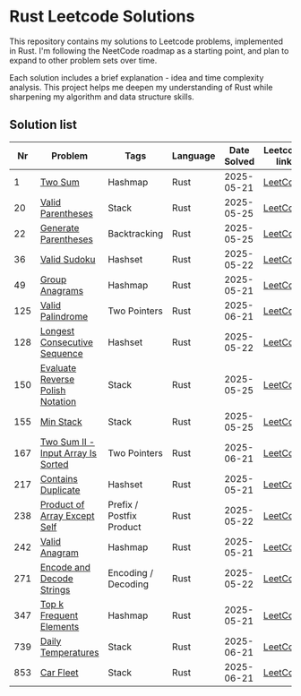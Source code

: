 # Rust Leetcode Solutions

This repository contains my solutions to Leetcode problems, implemented in Rust. I'm following the NeetCode roadmap as a starting point, and plan to expand to other problem sets over time.

Each solution includes a brief explanation - idea and time complexity analysis. This project helps me deepen my understanding of Rust while sharpening my algorithm and data structure skills.

## Solution list

| Nr  | Problem                                                                         | Tags                     | Language | Date Solved | Leetcode link                                                               | Done |
| --- | ------------------------------------------------------------------------------- | ------------------------ | -------- | ----------- | --------------------------------------------------------------------------- | ---- |
| 1   | [Two Sum](./001-two-sum.md)                                                     | Hashmap                  | Rust     | 2025-05-21  | [LeetCode](https://leetcode.com/problems/two-sum/)                          | ✅    |
| 20  | [Valid Parentheses](./020-valid-parentheses.md)                                 | Stack                    | Rust     | 2025-05-25  | [LeetCode](https://leetcode.com/problems/valid-parentheses/)                | ✅    |
| 22  | [Generate Parentheses](./022-generate-parentheses.md)                           | Backtracking             | Rust     | 2025-05-25  | [LeetCode](https://leetcode.com/problems/generate-parentheses/)             | ✅    |
| 36  | [Valid Sudoku](./036-valid-sudoku.md)                                           | Hashset                  | Rust     | 2025-05-22  | [LeetCode](https://leetcode.com/problems/valid-sudoku/)                     | ✅    |
| 49  | [Group Anagrams](./049-group-anagrams.md)                                       | Hashmap                  | Rust     | 2025-05-21  | [LeetCode](https://leetcode.com/problems/group-anagrams/)                   | ✅    |
| 125 | [Valid Palindrome](./125-valid-palindrome.md)                                   | Two Pointers             | Rust     | 2025-06-21  | [LeetCode](https://leetcode.com/problems/valid-palindrome/)                 | ✅    |
| 128 | [Longest Consecutive Sequence](./128-longest-consecutive-sequence.md)           | Hashset                  | Rust     | 2025-05-22  | [LeetCode](https://leetcode.com/problems/longest-consecutive-sequence/)     | ✅    |
| 150 | [Evaluate Reverse Polish Notation](./150-evaluate-reverse-polish-notation.md)   | Stack                    | Rust     | 2025-05-25  | [LeetCode](https://leetcode.com/problems/evaluate-reverse-polish-notation/) | ✅    |
| 155 | [Min Stack](./155-min-stack.md)                                                 | Stack                    | Rust     | 2025-05-25  | [LeetCode](https://leetcode.com/problems/min-stack/)                        | ✅    |
| 167 | [Two Sum II - Input Array Is Sorted](./167-two-sum-ii-input-array-is-sorted.md) | Two Pointers             | Rust     | 2025-06-21  | [LeetCode](https://leetcode.com/problems/two-sum-ii-input-array-is-sorted/) | ✅    |
| 217 | [Contains Duplicate](./217-contains-duplicate.md)                               | Hashset                  | Rust     | 2025-05-21  | [LeetCode](https://leetcode.com/problems/contains-duplicate/)               | ✅    |
| 238 | [Product of Array Except Self](./238-product-of-array-except-self.md)           | Prefix / Postfix Product | Rust     | 2025-05-22  | [LeetCode](https://leetcode.com/problems/product-of-array-except-self/)     | ✅    |
| 242 | [Valid Anagram](./242-valid-anagram.md)                                         | Hashmap                  | Rust     | 2025-05-21  | [LeetCode](https://leetcode.com/problems/valid-anagram/)                    | ✅    |
| 271 | [Encode and Decode Strings](./271-encode-and-decode-strings.md)                 | Encoding / Decoding      | Rust     | 2025-05-22  | [LeetCode](https://leetcode.com/problems/encode-and-decode-strings/)        | ✅    |
| 347 | [Top k Frequent Elements](./347-top-k-frequent-elements.md)                     | Hashmap                  | Rust     | 2025-05-21  | [LeetCode](https://leetcode.com/problems/top-k-frequent-elements/)          | ✅    |
| 739 | [Daily Temperatures](./739-daily-temperatures.md)                               | Stack                    | Rust     | 2025-06-21  | [LeetCode](https://leetcode.com/problems/daily-temperatures/)               | ✅    |
| 853 | [Car Fleet](./853-car-fleet.md)                                                 | Stack                    | Rust     | 2025-06-21  | [LeetCode](https://leetcode.com/problems/car-fleet/)                        | ✅    |